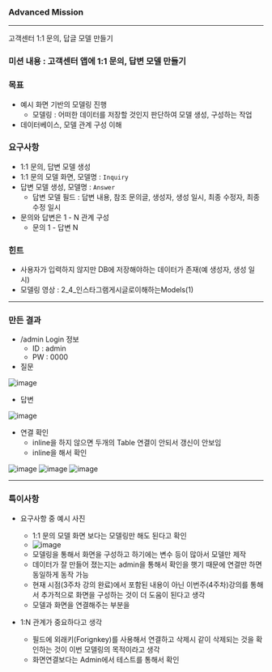 ### Advanced Mission

---

고객센터 1:1 문의, 답글 모델 만들기

### 미션 내용 : 고객센터 앱에 1:1 문의, 답변 모델 만들기

### 목표

- 예시 화면 기반의 모델링 진행
    - 모델링 : 어떠한 데이터를 저장할 것인지 판단하여 모델 생성, 구성하는 작업
- 데이터베이스, 모델 관계 구성 이해

### 요구사항

- 1:1 문의, 답변 모델 생성
- 1:1 문의 모델 화면, 모델명 : `Inquiry`
- 답변 모델 생성, 모델명 : `Answer`
    - 답변 모델 필드 : 답변 내용, 참조 문의글, 생성자, 생성 일시, 최종 수정자, 최종 수정 일시
- 문의와 답변은 1 - N 관계 구성
    - 문의 1 - 답변 N

### 힌트

- 사용자가 입력하지 않지만 DB에 저장해야하는 데이터가 존재(예 생성자, 생성 일시)
- 모델링 영상 : 2_4_인스타그램게시글로이해하는Models(1)

---

### 만든 결과

- /admin Login 정보
    - ID : admin
    - PW : 0000
- 질문

![image](https://user-images.githubusercontent.com/67627129/163860574-178b0200-2b36-4ef6-9157-62bd89dc7354.png)


- 답변

![image](https://user-images.githubusercontent.com/67627129/163860622-f6c0c114-6edb-43ee-b1d2-1dd6c4760e2b.png)


- 연결 확인
    - inline을 하지 않으면 두개의 Table 연결이 안되서 갱신이 안보임
    - inline을 해서 확인

![image](https://user-images.githubusercontent.com/67627129/163860767-6202a037-5458-4f42-bbe9-41e34a992e8f.png)
![image](https://user-images.githubusercontent.com/67627129/163860797-34fce5ee-3f7a-4742-aef9-c64514d176d9.png)
![image](https://user-images.githubusercontent.com/67627129/163860804-d6decea3-7f14-4def-99d9-561078277f5e.png)


---

### 특이사항

- 요구사항 중 예시 사진
    - 1:1 문의 모델 화면 보다는 모델링만 해도 된다고 확인
    - ![image](https://user-images.githubusercontent.com/67627129/163860090-1ff23282-3091-405c-b23f-53651aea9f1e.png)
    - 모델링을 통해서 화면을 구성하고 하기에는 변수 등이 많아서 모델만 제작
    - 데이터가 잘 만들어 졌는지는 admin을 통해서 확인을 햇기 때문에 연결만 하면 동일하게 동작 가능
    - 현재 시점(3주차 강의 완료)에서 포함된 내용이 아닌 이번주(4주차)강의를 통해서 추가적으로 화면을 구성하는 것이 더 도움이 된다고 생각
    - 모델과 화면을 연결해주는 부분을 

- 1:N 관계가 중요하다고 생각
    - 필드에 외래키(Forignkey)를 사용해서 연결하고 삭제시 같이 삭제되는 것을 확인하는 것이 이번 모델링의 목적이라고 생각
    - 화면연결보다는 Admin에서 테스트를 통해서 확인
